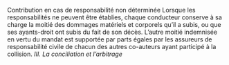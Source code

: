 Contribution en cas de responsabilité non déterminée
Lorsque les responsabilités ne peuvent être établies, chaque conducteur conserve à sa charge la moitié des dommages matériels et corporels qu’il a subis, ou que ses ayants-droit ont subis du fait de son décès.
L’autre moitié indemnisée en vertu du mandat est supportée par parts égales par les assureurs de responsabilité civile de chacun des autres co-auteurs ayant participé à la collision.
_III. La conciliation et l’arbitrage_